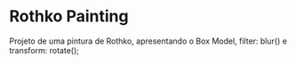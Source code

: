 # Rothko Painting

Projeto de uma pintura de Rothko, apresentando o Box Model, filter: blur() e transform: rotate();
